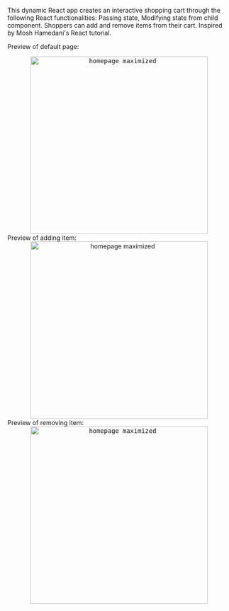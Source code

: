 This dynamic React app creates an interactive shopping cart through the following React functionalities: Passing state, Modifying state from child component. Shoppers can add and remove items from their cart. Inspired by Mosh Hamedani's React tutorial.

Preview of default page:
<div style="text-align:center">
  <kbd>
    <img width="400" alt="homepage maximized" src="https://github.com/codecaviette/react-shopping-cart/blob/master/public/images/homepage.png">
  </kbd>
</div>
Preview of adding item:
<div style="text-align:center">
  <img width="400" alt="homepage maximized" src="https://github.com/codecaviette/react-shopping-cart/blob/master/public/images/add_item.png">
</div>
Preview of removing item:
<div style="text-align:center">
  <kbd>
    <img width="400" alt="homepage maximized" src="https://github.com/codecaviette/react-shopping-cart/blob/master/public/images/remove_item.png">
  </kbd>
</div>